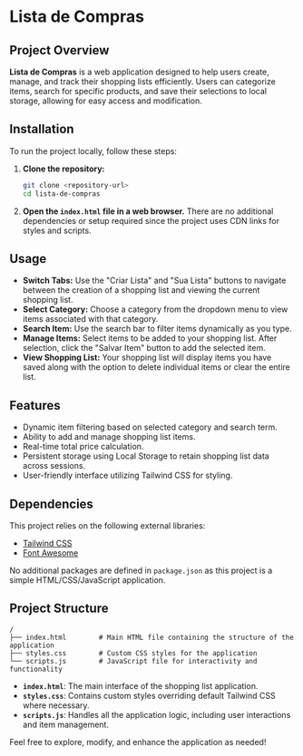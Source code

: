 # Lista de Compras

## Project Overview
**Lista de Compras** is a web application designed to help users create, manage, and track their shopping lists efficiently. Users can categorize items, search for specific products, and save their selections to local storage, allowing for easy access and modification.

## Installation
To run the project locally, follow these steps:

1. **Clone the repository:**
   ```bash
   git clone <repository-url>
   cd lista-de-compras
   ```

2. **Open the `index.html` file in a web browser.**
   There are no additional dependencies or setup required since the project uses CDN links for styles and scripts.

## Usage
- **Switch Tabs:** Use the "Criar Lista" and "Sua Lista" buttons to navigate between the creation of a shopping list and viewing the current shopping list.
- **Select Category:** Choose a category from the dropdown menu to view items associated with that category.
- **Search Item:** Use the search bar to filter items dynamically as you type.
- **Manage Items:** Select items to be added to your shopping list. After selection, click the "Salvar Item" button to add the selected item.
- **View Shopping List:** Your shopping list will display items you have saved along with the option to delete individual items or clear the entire list.

## Features
- Dynamic item filtering based on selected category and search term.
- Ability to add and manage shopping list items.
- Real-time total price calculation.
- Persistent storage using Local Storage to retain shopping list data across sessions.
- User-friendly interface utilizing Tailwind CSS for styling.

## Dependencies
This project relies on the following external libraries:
- [Tailwind CSS](https://tailwindcss.com/)
- [Font Awesome](https://fontawesome.com/)

No additional packages are defined in `package.json` as this project is a simple HTML/CSS/JavaScript application.

## Project Structure
```
/
├── index.html        # Main HTML file containing the structure of the application
├── styles.css        # Custom CSS styles for the application
└── scripts.js        # JavaScript file for interactivity and functionality
```

- **`index.html`**: The main interface of the shopping list application.
- **`styles.css`**: Contains custom styles overriding default Tailwind CSS where necessary.
- **`scripts.js`**: Handles all the application logic, including user interactions and item management.

Feel free to explore, modify, and enhance the application as needed!
